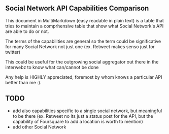 ## Social Network API Capabilities Comparison #

This document in MultiMarkdown (easy readable in plain text) is a table that tries to maintain a comprhensive table that show what Social Network's API are able to do or not.

The terms of the capabilities are general so the term could be significative for many Social Network not just one (ex. Retweet makes senso just for twitter)

This could be useful for the outgrowing social aggregator out there in the interwebz to know what can/cannot be done

Any help is HIGHLY appreciated, foremost by whom knows a particular API better than me :).

## TODO ##
- add also capabilities specific to a single social network, but meaningful to be there (ex. Retweet no its just a status post for the API, but the capability of Foursquare to add a location is worth to mention)
- add other Social Network

